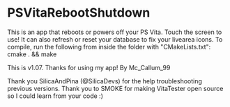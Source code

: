 # PSVitaRebootShutdown
This is an app that reboots or powers off your PS Vita. Touch the screen to use! It can also refresh or reset your database to fix your livearea icons.
To compile, run the following from inside the folder with "CMakeLists.txt": 
cmake . && make

This is v1.07. 
Thanks for using my app! By Mc_Callum_99

Thank you SilicaAndPina (@SilicaDevs) for the help troubleshooting previous versions.
Thank you to SMOKE for making VitaTester open source so I could learn from your code :)

